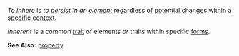 *To inhere* is *to [persist](https://github.com/gcassel/Modular-Organization-Terminology/blob/master/terms/persist.md) in an [element](https://github.com/gcassel/Modular-Organization-Terminology/blob/master/terms/element.md)* regardless of [potential](https://github.com/gcassel/Modular-Organization-Terminology/blob/master/terms/potential.md) [changes](https://github.com/gcassel/Modular-Organization-Terminology/blob/master/terms/change.md) within a [specific](https://github.com/gcassel/Modular-Organization-Terminology/blob/master/terms/specific.md) [context](https://github.com/gcassel/Modular-Organization-Terminology/blob/master/terms/context.md).

*Inherent* is a common [trait](https://github.com/gcassel/Modular-Organization-Terminology/blob/master/terms/trait.md) of elements *or* traits within specific [forms](https://github.com/gcassel/Modular-Organization-Terminology/blob/master/terms/form.md).

**See Also:** [property](https://github.com/gcassel/Modular-Organization-Terminology/blob/master/terms/property.md)
